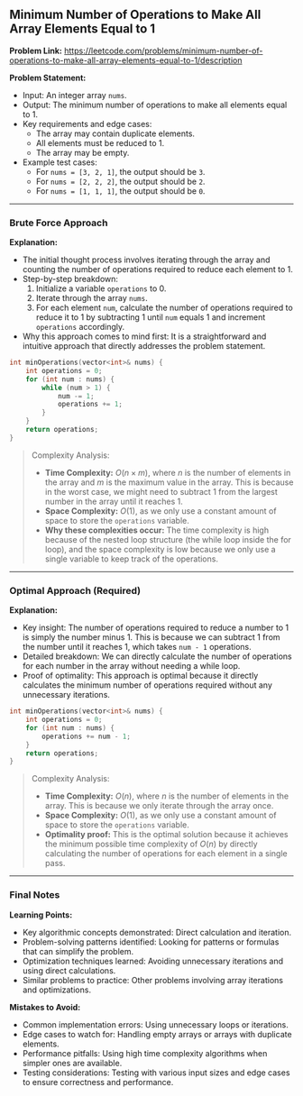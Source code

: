 ## Minimum Number of Operations to Make All Array Elements Equal to 1

**Problem Link:** https://leetcode.com/problems/minimum-number-of-operations-to-make-all-array-elements-equal-to-1/description

**Problem Statement:**
- Input: An integer array `nums`.
- Output: The minimum number of operations to make all elements equal to 1.
- Key requirements and edge cases:
  - The array may contain duplicate elements.
  - All elements must be reduced to 1.
  - The array may be empty.
- Example test cases:
  - For `nums = [3, 2, 1]`, the output should be `3`.
  - For `nums = [2, 2, 2]`, the output should be `2`.
  - For `nums = [1, 1, 1]`, the output should be `0`.

---

### Brute Force Approach

**Explanation:**
- The initial thought process involves iterating through the array and counting the number of operations required to reduce each element to 1.
- Step-by-step breakdown:
  1. Initialize a variable `operations` to 0.
  2. Iterate through the array `nums`.
  3. For each element `num`, calculate the number of operations required to reduce it to 1 by subtracting 1 until `num` equals 1 and increment `operations` accordingly.
- Why this approach comes to mind first: It is a straightforward and intuitive approach that directly addresses the problem statement.

```cpp
int minOperations(vector<int>& nums) {
    int operations = 0;
    for (int num : nums) {
        while (num > 1) {
            num -= 1;
            operations += 1;
        }
    }
    return operations;
}
```

> Complexity Analysis:
> - **Time Complexity:** $O(n \times m)$, where $n$ is the number of elements in the array and $m$ is the maximum value in the array. This is because in the worst case, we might need to subtract 1 from the largest number in the array until it reaches 1.
> - **Space Complexity:** $O(1)$, as we only use a constant amount of space to store the `operations` variable.
> - **Why these complexities occur:** The time complexity is high because of the nested loop structure (the while loop inside the for loop), and the space complexity is low because we only use a single variable to keep track of the operations.

---

### Optimal Approach (Required)

**Explanation:**
- Key insight: The number of operations required to reduce a number to 1 is simply the number minus 1. This is because we can subtract 1 from the number until it reaches 1, which takes `num - 1` operations.
- Detailed breakdown: We can directly calculate the number of operations for each number in the array without needing a while loop.
- Proof of optimality: This approach is optimal because it directly calculates the minimum number of operations required without any unnecessary iterations.

```cpp
int minOperations(vector<int>& nums) {
    int operations = 0;
    for (int num : nums) {
        operations += num - 1;
    }
    return operations;
}
```

> Complexity Analysis:
> - **Time Complexity:** $O(n)$, where $n$ is the number of elements in the array. This is because we only iterate through the array once.
> - **Space Complexity:** $O(1)$, as we only use a constant amount of space to store the `operations` variable.
> - **Optimality proof:** This is the optimal solution because it achieves the minimum possible time complexity of $O(n)$ by directly calculating the number of operations for each element in a single pass.

---

### Final Notes

**Learning Points:**
- Key algorithmic concepts demonstrated: Direct calculation and iteration.
- Problem-solving patterns identified: Looking for patterns or formulas that can simplify the problem.
- Optimization techniques learned: Avoiding unnecessary iterations and using direct calculations.
- Similar problems to practice: Other problems involving array iterations and optimizations.

**Mistakes to Avoid:**
- Common implementation errors: Using unnecessary loops or iterations.
- Edge cases to watch for: Handling empty arrays or arrays with duplicate elements.
- Performance pitfalls: Using high time complexity algorithms when simpler ones are available.
- Testing considerations: Testing with various input sizes and edge cases to ensure correctness and performance.